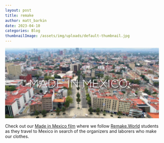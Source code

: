 ```yaml
---
layout: post
title: remake
author: matt_barkin
date: 2023-04-10
categories: Blog
thumbnailImage: /assets/img/uploads/default-thumbnail.jpg
---
```



![](/assets/img/uploads/screen-shot-2023-04-10-at-10.01.29-am.png)

Check out our [Made in Mexico film](<https://www.vibrantfilms.com/#lg=work&slide=4>) where we follow [Remake.World](remake.world) students as they travel to Mexico in search of the organizers and laborers who make our clothes.